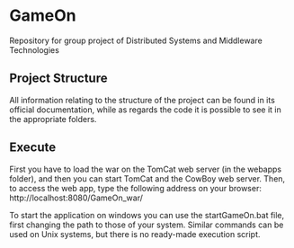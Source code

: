 # GameOn
Repository for group project of Distributed Systems and Middleware Technologies

Project Structure
-----
All information relating to the structure of the project can be found in its official documentation, while as regards the code it is possible to see it in the appropriate folders.

Execute
-----
First you have to load the war on the TomCat web server (in the webapps folder), and then you can start TomCat and the CowBoy web server.
Then, to access the web app, type the following address on your browser: http://localhost:8080/GameOn_war/

To start the application on windows you can use the startGameOn.bat file, first changing the path to those of your system. 
Similar commands can be used on Unix systems, but there is no ready-made execution script.


